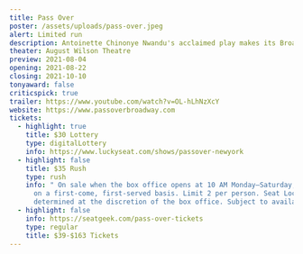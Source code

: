 ```yaml
---
title: Pass Over
poster: /assets/uploads/pass-over.jpeg
alert: Limited run
description: Antoinette Chinonye Nwandu's acclaimed play makes its Broadway premiere.
theater: August Wilson Theatre
preview: 2021-08-04
opening: 2021-08-22
closing: 2021-10-10
tonyaward: false
criticspick: true
trailer: https://www.youtube.com/watch?v=OL-hLhNzXcY
website: https://www.passoverbroadway.com
tickets:
  - highlight: true
    title: $30 Lottery
    type: digitalLottery
    info: https://www.luckyseat.com/shows/passover-newyork
  - highlight: false
    title: $35 Rush
    type: rush
    info: " On sale when the box office opens at 10 AM Monday–Saturday, 11 AM Sunday
      on a first-come, first-served basis. Limit 2 per person. Seat Locations
      determined at the discretion of the box office. Subject to availability."
  - highlight: false
    info: https://seatgeek.com/pass-over-tickets
    type: regular
    title: $39-$163 Tickets
---
```


